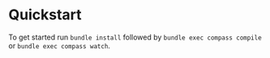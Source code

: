 Quickstart
==========

To get started run `bundle install` followed by `bundle exec compass compile` or `bundle exec compass watch`.
